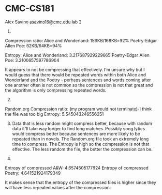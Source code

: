 # CMC-CS181
Alex Savino
asavino16@cmc.edu
lab 2

1) 
Compression ratio:
Alice and Wonderland: 156KB/168KB=92%
Poetry-Edgar Allen Poe: 62KB/64KB=94%

Entropy: 
Alice and Wonderland: 3.217687929229665
Poetry-Edgar Allen Poe: 3.2100657597786904

It appears to not be compressing that effectively. I'm unsure why but I would guess that there would be repeated words within both Alice and Wonderland and the Poetry - perhaps sentences and words coming after one another often is not common so the compression is not that great and the algorithm is only compressing repeated words.  


2) 
Random.org 
Compression ratio: (my program would not terminate)-I think the file was too big
Entropy: 5.545043246556351

3) Data that is less random might compress better, because with random data it'll take way longer to find long matches. Possibly song lytics would compress better because sentences are more likely to be repeated than in novels. 
The Random.org file took an extremely long time to compress. The Entropy is high so the compression is not that effective. The less random the file, the better the compression can be. 

4) 
Entropy of compressed A&W: 4.6574505177624
Entropy of compressed Poetry: 4.641521924179349

It makes sense that the entropy of the compressed files is higher since they will have less repeated values after the compression. 